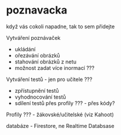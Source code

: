 # poznavacka
když vás cokoli napadne, tak to sem přidejte

Vytváření poznávaček
<ul>
  <li>ukládání</li>
  <li>ořezávání obrázků</li>
  <li>stahování obrázků z netu</li>
  <li>možnost zadat více inormací ???</li>
  </ul>
Vytváření testů - jen pro učitele ???
<ul>
  <li>zpřístupnění testů</li>
  <li>vyhodnocování testů</li>
  <li>sdílení testů přes profily ??? - přes kódy?</li>
  </ul>
Profily ??? - žákovské/učitelské (viz Kahoot)

databáze - Firestore, ne Realtime Databsase
